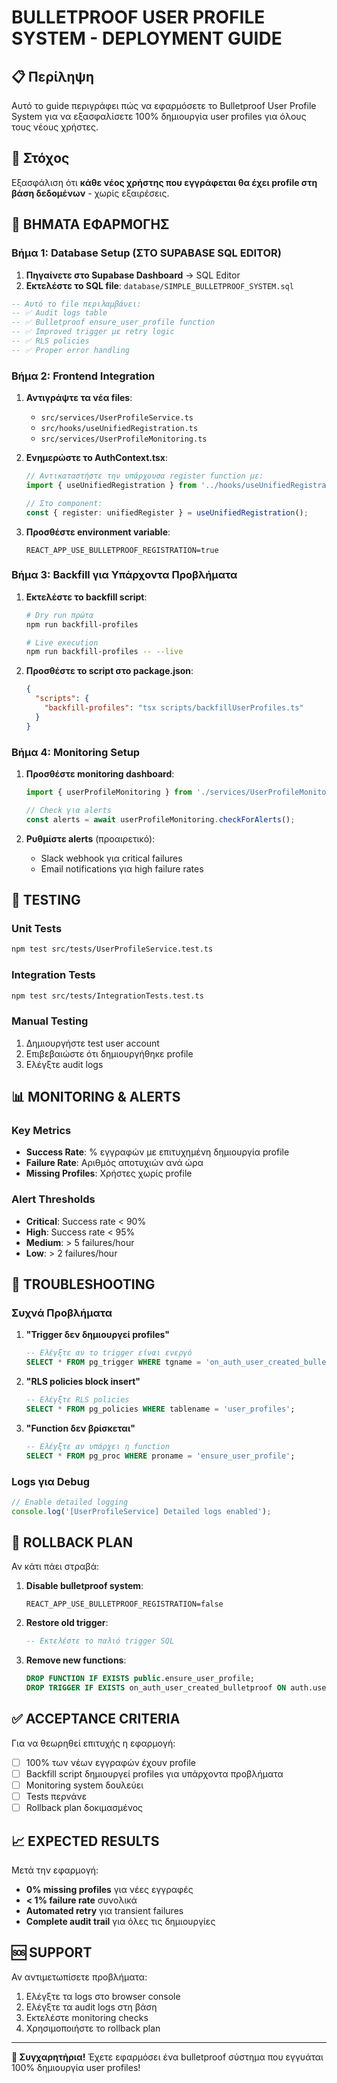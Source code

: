 # BULLETPROOF USER PROFILE SYSTEM - DEPLOYMENT GUIDE

## 📋 Περίληψη

Αυτό το guide περιγράφει πώς να εφαρμόσετε το Bulletproof User Profile System για να εξασφαλίσετε 100% δημιουργία user profiles για όλους τους νέους χρήστες.

## 🎯 Στόχος

Εξασφάλιση ότι **κάθε νέος χρήστης που εγγράφεται θα έχει profile στη βάση δεδομένων** - χωρίς εξαιρέσεις.

## 🚀 ΒΗΜΑΤΑ ΕΦΑΡΜΟΓΗΣ

### Βήμα 1: Database Setup (ΣΤΟ SUPABASE SQL EDITOR)

1. **Πηγαίνετε στο Supabase Dashboard** → SQL Editor
2. **Εκτελέστε το SQL file**: `database/SIMPLE_BULLETPROOF_SYSTEM.sql`

```sql
-- Αυτό το file περιλαμβάνει:
-- ✅ Audit logs table
-- ✅ Bulletproof ensure_user_profile function
-- ✅ Improved trigger με retry logic
-- ✅ RLS policies
-- ✅ Proper error handling
```

### Βήμα 2: Frontend Integration

1. **Αντιγράψτε τα νέα files**:
   - `src/services/UserProfileService.ts`
   - `src/hooks/useUnifiedRegistration.ts`
   - `src/services/UserProfileMonitoring.ts`

2. **Ενημερώστε το AuthContext.tsx**:
   ```typescript
   // Αντικαταστήστε την υπάρχουσα register function με:
   import { useUnifiedRegistration } from '../hooks/useUnifiedRegistration';
   
   // Στο component:
   const { register: unifiedRegister } = useUnifiedRegistration();
   ```

3. **Προσθέστε environment variable**:
   ```env
   REACT_APP_USE_BULLETPROOF_REGISTRATION=true
   ```

### Βήμα 3: Backfill για Υπάρχοντα Προβλήματα

1. **Εκτελέστε το backfill script**:
   ```bash
   # Dry run πρώτα
   npm run backfill-profiles
   
   # Live execution
   npm run backfill-profiles -- --live
   ```

2. **Προσθέστε το script στο package.json**:
   ```json
   {
     "scripts": {
       "backfill-profiles": "tsx scripts/backfillUserProfiles.ts"
     }
   }
   ```

### Βήμα 4: Monitoring Setup

1. **Προσθέστε monitoring dashboard**:
   ```typescript
   import { userProfileMonitoring } from './services/UserProfileMonitoring';
   
   // Check για alerts
   const alerts = await userProfileMonitoring.checkForAlerts();
   ```

2. **Ρυθμίστε alerts** (προαιρετικό):
   - Slack webhook για critical failures
   - Email notifications για high failure rates

## 🧪 TESTING

### Unit Tests
```bash
npm test src/tests/UserProfileService.test.ts
```

### Integration Tests
```bash
npm test src/tests/IntegrationTests.test.ts
```

### Manual Testing
1. Δημιουργήστε test user account
2. Επιβεβαιώστε ότι δημιουργήθηκε profile
3. Ελέγξτε audit logs

## 📊 MONITORING & ALERTS

### Key Metrics
- **Success Rate**: % εγγραφών με επιτυχημένη δημιουργία profile
- **Failure Rate**: Αριθμός αποτυχιών ανά ώρα
- **Missing Profiles**: Χρήστες χωρίς profile

### Alert Thresholds
- **Critical**: Success rate < 90%
- **High**: Success rate < 95%
- **Medium**: > 5 failures/hour
- **Low**: > 2 failures/hour

## 🔧 TROUBLESHOOTING

### Συχνά Προβλήματα

1. **"Trigger δεν δημιουργεί profiles"**
   ```sql
   -- Ελέγξτε αν το trigger είναι ενεργό
   SELECT * FROM pg_trigger WHERE tgname = 'on_auth_user_created_bulletproof';
   ```

2. **"RLS policies block insert"**
   ```sql
   -- Ελέγξτε RLS policies
   SELECT * FROM pg_policies WHERE tablename = 'user_profiles';
   ```

3. **"Function δεν βρίσκεται"**
   ```sql
   -- Ελέγξτε αν υπάρχει η function
   SELECT * FROM pg_proc WHERE proname = 'ensure_user_profile';
   ```

### Logs για Debug
```typescript
// Enable detailed logging
console.log('[UserProfileService] Detailed logs enabled');
```

## 🚨 ROLLBACK PLAN

Αν κάτι πάει στραβά:

1. **Disable bulletproof system**:
   ```env
   REACT_APP_USE_BULLETPROOF_REGISTRATION=false
   ```

2. **Restore old trigger**:
   ```sql
   -- Εκτελέστε το παλιό trigger SQL
   ```

3. **Remove new functions**:
   ```sql
   DROP FUNCTION IF EXISTS public.ensure_user_profile;
   DROP TRIGGER IF EXISTS on_auth_user_created_bulletproof ON auth.users;
   ```

## ✅ ACCEPTANCE CRITERIA

Για να θεωρηθεί επιτυχής η εφαρμογή:

- [ ] 100% των νέων εγγραφών έχουν profile
- [ ] Backfill script δημιουργεί profiles για υπάρχοντα προβλήματα
- [ ] Monitoring system δουλεύει
- [ ] Tests περνάνε
- [ ] Rollback plan δοκιμασμένος

## 📈 EXPECTED RESULTS

Μετά την εφαρμογή:
- **0% missing profiles** για νέες εγγραφές
- **< 1% failure rate** συνολικά
- **Automated retry** για transient failures
- **Complete audit trail** για όλες τις δημιουργίες

## 🆘 SUPPORT

Αν αντιμετωπίσετε προβλήματα:

1. Ελέγξτε τα logs στο browser console
2. Ελέγξτε τα audit logs στη βάση
3. Εκτελέστε monitoring checks
4. Χρησιμοποιήστε το rollback plan

---

**🎉 Συγχαρητήρια!** Έχετε εφαρμόσει ένα bulletproof σύστημα που εγγυάται 100% δημιουργία user profiles!
